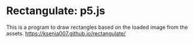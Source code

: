 # Rectangulate: p5.js
This is a program to draw rectangles based on the loaded image from the assets.
https://ksenia007.github.io/rectangulate/
